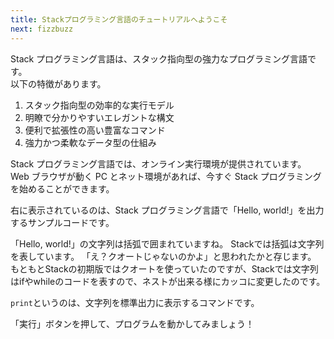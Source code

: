 ```yaml
---
title: Stackプログラミング言語のチュートリアルへようこそ
next: fizzbuzz
---
```


Stack プログラミング言語は、スタック指向型の強力なプログラミング言語です。  
以下の特徴があります。

1. スタック指向型の効率的な実行モデル
2. 明瞭で分かりやすいエレガントな構文
3. 便利で拡張性の高い豊富なコマンド
4. 強力かつ柔軟なデータ型の仕組み

Stack プログラミング言語では、オンライン実行環境が提供されています。  
Web ブラウザが動く PC とネット環境があれば、今すぐ Stack プログラミングを始めることができます。

右に表示されているのは、Stack プログラミング言語で「Hello, world!」を出力するサンプルコードです。  

「Hello, world!」の文字列は括弧で囲まれていますね。
Stackでは括弧は文字列を表しています。
「え？クオートじゃないのかよ」と思われたかと存じます。
もともとStackの初期版ではクオートを使っていたのですが、Stackでは文字列はifやwhileのコードを表すので、ネストが出来る様にカッコに変更したのです。

`print`というのは、文字列を標準出力に表示するコマンドです。

「実行」ボタンを押して、プログラムを動かしてみましょう！
